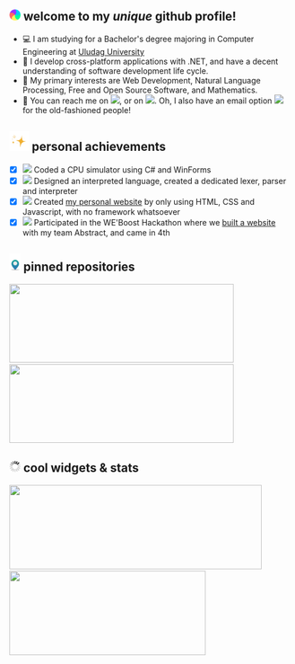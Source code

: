 ## <img src="https://raw.githubusercontent.com/fybalaban/fybalaban/master/welcome.gif" width="20px"> welcome to my _unique_ github profile!

 - 💻 I am studying for a Bachelor's degree majoring in Computer Engineering at [Uludag University](http://uludag.edu.tr/ "Website of my university")
 - 🥼 I develop cross-platform applications with .NET, and have a decent understanding of software development life cycle.
 - 📜 My primary interests are Web Development, Natural Language Processing, Free and Open Source Software, and Mathematics.
 - 🔎 You can reach me on [<img src="https://cdn.svgporn.com/logos/twitter.svg" width="20px">](https://twitter.com/feritdegil "My Twitter Profile"), or on [<img src="https://cdn.svgporn.com/logos/linkedin-icon.svg" width="20px">](https://www.linkedin.com/in/ferityigitbalaban/ "My LinkedIn Profile"). Oh, I also have an email option [<img src="https://cdn.svgporn.com/logos/google-gmail.svg" width="20px">](mailto:fyb@duck.com "Send me an email!") for the old-fashioned people!

## <img src="https://raw.githubusercontent.com/fybalaban/fybalaban/main/sparkles.gif" width="35px"> personal achievements

 - [x] <img src="https://img.icons8.com/fluency/48/000000/smartphone-cpu.png" width="20px"/> Coded a CPU simulator using C# and WinForms
 - [x] <img src="https://img.icons8.com/fluency/48/000000/source-code.png" width="20px"/> Designed an interpreted language, created a dedicated lexer, parser and interpreter
 - [x] <img src="https://img.icons8.com/fluency/48/000000/web-design.png" width="20px"/> Created [my personal website](https://balaban.software/ "My website") by only using HTML, CSS and Javascript, with no framework whatsoever
 - [x] <img src="https://img.icons8.com/fluency/48/000000/trophy.png" width="20px"/> Participated in the WE'Boost Hackathon where we [built a website](https://github.com/fybalaban/weboost2022 "Repository of hackathon submission") with my team Abstract, and came in 4th

## <img src="https://raw.githubusercontent.com/fybalaban/fybalaban/master/pinned.gif" width="20px"> pinned repositories
<span>
    <a href="https://github.com/fybalaban/crypton"><img width="400px" height="140px" src="https://github-readme-stats.vercel.app/api/pin/?username=fybalaban&repo=crypton&theme=slateorange&show_owner=true" /></a>
    <a href="https://github.com/fybalaban/weboost2022"><img width="400px" height="140px" src="https://github-readme-stats.vercel.app/api/pin/?username=fybalaban&repo=weboost2022&theme=slateorange&show_owner=true" /></a>
</span>

## <img src="https://raw.githubusercontent.com/fybalaban/fybalaban/master/stats.gif" width="20px"> cool widgets & stats 

<span>
    <img width="450px" height="150px" src="https://github-readme-stats.vercel.app/api?username=fybalaban&show_icons=true&line_height=24&hide=contribs&count_private=true&include_all_commits=true&theme=slateorange">
    <img width="350px" height="150px" src="https://github-readme-stats.vercel.app/api/top-langs/?username=fybalaban&layout=compact&theme=slateorange">
 </span>
